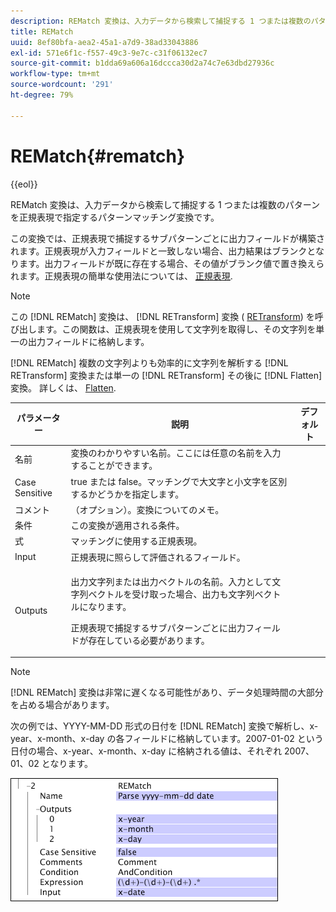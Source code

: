 ```yaml
---
description: REMatch 変換は、入力データから検索して捕捉する 1 つまたは複数のパターンを正規表現で指定するパターンマッチング変換です。
title: REMatch
uuid: 8ef80bfa-aea2-45a1-a7d9-38ad33043886
exl-id: 571e6f1c-f557-49c3-9e7c-c31f06132ec7
source-git-commit: b1dda69a606a16dccca30d2a74c7e63dbd27936c
workflow-type: tm+mt
source-wordcount: '291'
ht-degree: 79%

---
```


# REMatch{#rematch}

{{eol}}

REMatch 変換は、入力データから検索して捕捉する 1 つまたは複数のパターンを正規表現で指定するパターンマッチング変換です。

この変換では、正規表現で捕捉するサブパターンごとに出力フィールドが構築されます。正規表現が入力フィールドと一致しない場合、出力結果はブランクとなります。出力フィールドが既に存在する場合、その値がブランク値で置き換えられます。正規表現の簡単な使用法については、 [正規表現](../../../../../home/c-dataset-const-proc/c-reg-exp.md#concept-070077baa419475094ef0469e92c5b9c).

>[!NOTE]
>
>この [!DNL REMatch] 変換は、 [!DNL RETransform] 変換 ( [RETransform](../../../../../home/c-dataset-const-proc/c-data-trans/c-transf-types/c-standard-transf/c-retransform.md#concept-23f80aa0bc204565b337e5c4931f6a74)) を呼び出します。この関数は、正規表現を使用して文字列を取得し、その文字列を単一の出力フィールドに格納します。

[!DNL REMatch] 複数の文字列よりも効率的に文字列を解析する [!DNL RETransform] 変換または単一の [!DNL RETransform] その後に [!DNL Flatten] 変換。 詳しくは、 [Flatten](../../../../../home/c-dataset-const-proc/c-data-trans/c-transf-types/c-standard-transf/c-flatten.md#concept-7acd351a6d2444bd960ca412ae3333ce).

<table id="table_7077578512B249E986BC79AE770CBD9A"> 
 <thead> 
  <tr> 
   <th colname="col1" class="entry"> パラメーター </th> 
   <th colname="col2" class="entry"> 説明 </th> 
   <th colname="col3" class="entry"> デフォルト </th> 
  </tr> 
 </thead>
 <tbody> 
  <tr> 
   <td colname="col1"> 名前 </td> 
   <td colname="col2"> 変換のわかりやすい名前。ここには任意の名前を入力することができます。 </td> 
   <td colname="col3"></td> 
  </tr> 
  <tr> 
   <td colname="col1"> Case Sensitive </td> 
   <td colname="col2"> true または false。マッチングで大文字と小文字を区別するかどうかを指定します。 </td> 
   <td colname="col3"></td> 
  </tr> 
  <tr> 
   <td colname="col1"> コメント </td> 
   <td colname="col2"> （オプション）。変換についてのメモ。 </td> 
   <td colname="col3"></td> 
  </tr> 
  <tr> 
   <td colname="col1"> 条件 </td> 
   <td colname="col2"> この変換が適用される条件。 </td> 
   <td colname="col3"></td> 
  </tr> 
  <tr> 
   <td colname="col1"> 式 </td> 
   <td colname="col2"> マッチングに使用する正規表現。 </td> 
   <td colname="col3"></td> 
  </tr> 
  <tr> 
   <td colname="col1"> Input </td> 
   <td colname="col2"> 正規表現に照らして評価されるフィールド。 </td> 
   <td colname="col3"></td> 
  </tr> 
  <tr> 
   <td colname="col1"> Outputs </td> 
   <td colname="col2"> <p>出力文字列または出力ベクトルの名前。入力として文字列ベクトルを受け取った場合、出力も文字列ベクトルになります。 </p> <p> 正規表現で捕捉するサブパターンごとに出力フィールドが存在している必要があります。 </p> </td> 
   <td colname="col3"></td> 
  </tr> 
 </tbody> 
</table>

>[!NOTE]
>
>[!DNL REMatch] 変換は非常に遅くなる可能性があり、データ処理時間の大部分を占める場合があります。

次の例では、YYYY-MM-DD 形式の日付を [!DNL REMatch] 変換で解析し、x-year、x-month、x-day の各フィールドに格納しています。2007-01-02 という日付の場合、x-year、x-month、x-day に格納される値は、それぞれ 2007、01、02 となります。

![](assets/cfg_TransformationType_REMatch.png)
